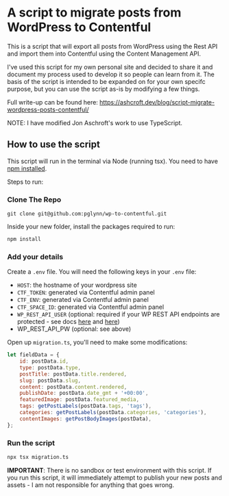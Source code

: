 # A script to migrate posts from WordPress to Contentful

This is a script that will export all posts from WordPress using the Rest API and import them into Contentful using the Content Management API.

I've used this script for my own personal site and decided to share it and document my process used to develop it so people can learn from it. The basis of the script is intended to be expanded on for your own specifc purpose, but you can use the script as-is by modifying a few things.

Full write-up can be found here:
https://ashcroft.dev/blog/script-migrate-wordpress-posts-contentful/

NOTE: I have modified Jon Aschroft's work to use TypeScript.

## How to use the script

This script will run in the terminal via Node (running tsx). You need to have [npm installed]('https://www.npmjs.com/get-npm').

Steps to run:

### Clone The Repo

`git clone git@github.com:pglynn/wp-to-contentful.git`

Inside your new folder, install the packages required to run:

```bash
npm install
```

### Add your details

Create a `.env` file. You will need the following keys in your `.env` file:

-   `HOST`: the hostname of your wordpress site
-   `CTF_TOKEN`: generated via Contentful admin panel
-   `CTF_ENV`: generated via Contentful admin panel
-   `CTF_SPACE_ID`: generated via Contentful admin panel
-   `WP_REST_API_USER` (optional: required if your WP REST API endpoints are protected - see docs [here](https://developer.wordpress.org/rest-api/frequently-asked-questions/#require-authentication-for-all-requests) and [here](https://developer.wordpress.org/rest-api/using-the-rest-api/authentication/))
-   WP_REST_API_PW (optional: see above)

Open up `migration.ts`, you'll need to make some modifications:

```javascript
let fieldData = {
    id: postData.id,
    type: postData.type,
    postTitle: postData.title.rendered,
    slug: postData.slug,
    content: postData.content.rendered,
    publishDate: postData.date_gmt + '+00:00',
    featuredImage: postData.featured_media,
    tags: getPostLabels(postData.tags, 'tags'),
    categories: getPostLabels(postData.categories, 'categories'),
    contentImages: getPostBodyImages(postData),
};
```

### Run the script

```bash
npx tsx migration.ts
```

**IMPORTANT**: There is no sandbox or test environment with this script. If you run this script, it will immediately attempt to publish your new posts and assets - I am not responsible for anything that goes wrong.
